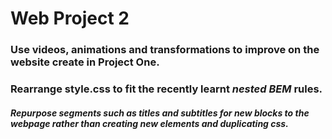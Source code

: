 # Web Project 2

### Use videos, animations and transformations to improve on the website create in __Project One__. 

### Rearrange style.css to fit the recently learnt *nested BEM* rules. 

##### Repurpose segments such as titles and subtitles for new blocks to the webpage rather than creating new elements and duplicating css. 



